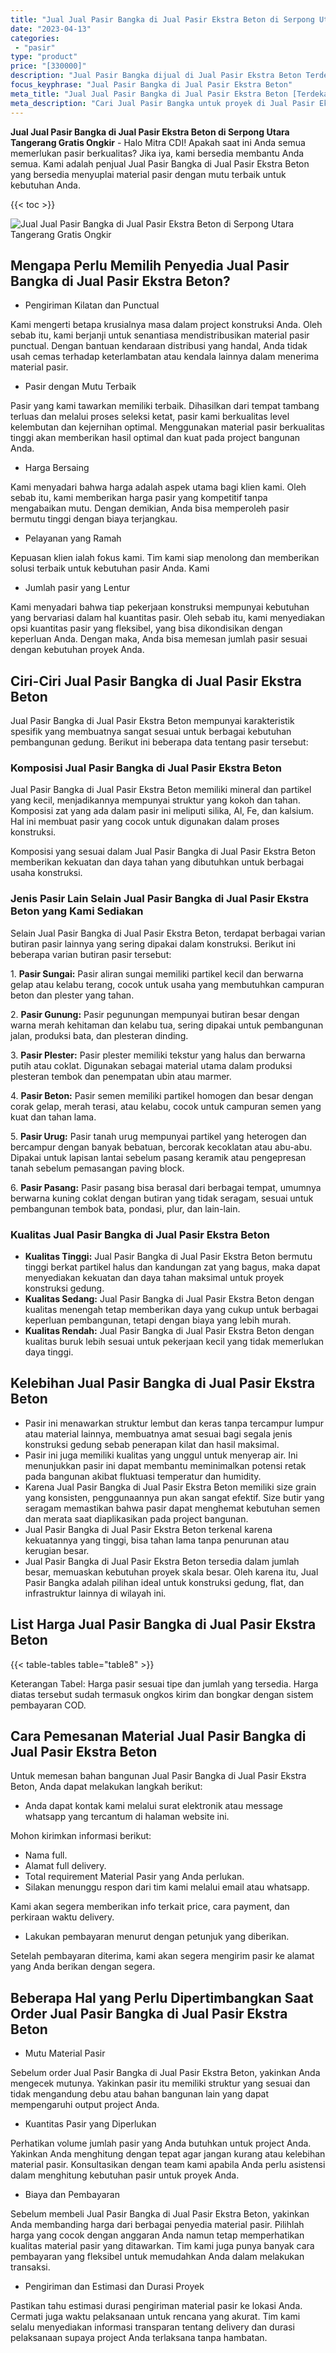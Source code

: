 ```yaml
---
title: "Jual Jual Pasir Bangka di Jual Pasir Ekstra Beton di Serpong Utara Tangerang Gratis Ongkir"
date: "2023-04-13"
categories:
 - "pasir"
type: "product"
price: "[330000]"
description: "Jual Pasir Bangka dijual di Jual Pasir Ekstra Beton Terdekat. Jual Pasir Bangka ini sering digunakan dalam proyek konstruksi sebagai material adukan yang berkualitas dan bersih. Silakan hubungi kami untuk informasi lebih lanjut."
focus_keyphrase: "Jual Pasir Bangka di Jual Pasir Ekstra Beton"
meta_title: "Jual Jual Pasir Bangka di Jual Pasir Ekstra Beton [Terdekat] - CDI"
meta_description: "Cari Jual Pasir Bangka untuk proyek di Jual Pasir Ekstra Beton? Kami menawarkan Jual Pasir Bangka berkualitas untuk bahan campuran. Segera dapatkan penawaran terbaik."
---
```


**Jual Jual Pasir Bangka di Jual Pasir Ekstra Beton di Serpong Utara Tangerang Gratis Ongkir** - Halo Mitra CDI! Apakah saat ini Anda semua memerlukan pasir berkualitas? Jika iya, kami bersedia membantu Anda semua. Kami adalah penjual Jual Pasir Bangka di Jual Pasir Ekstra Beton yang bersedia menyuplai material pasir dengan mutu terbaik untuk kebutuhan Anda.

{{< toc >}}

![Jual Jual Pasir Bangka di Jual Pasir Ekstra Beton di Serpong Utara Tangerang Gratis Ongkir](/images/pasir/pasir-bangunan-26.jpg)

## Mengapa Perlu Memilih Penyedia Jual Pasir Bangka di Jual Pasir Ekstra Beton?

*   Pengiriman Kilatan dan Punctual

Kami mengerti betapa krusialnya masa dalam project konstruksi Anda. Oleh sebab itu, kami berjanji untuk senantiasa mendistribusikan material pasir punctual. Dengan bantuan kendaraan distribusi yang handal, Anda tidak usah cemas terhadap keterlambatan atau kendala lainnya dalam menerima material pasir.
*   Pasir dengan Mutu Terbaik

Pasir yang kami tawarkan memiliki terbaik. Dihasilkan dari tempat tambang terluas dan melalui proses seleksi ketat, pasir kami berkualitas level kelembutan dan kejernihan optimal. Menggunakan material pasir berkualitas tinggi akan memberikan hasil optimal dan kuat pada project bangunan Anda.
*   Harga Bersaing

Kami menyadari bahwa harga adalah aspek utama bagi klien kami. Oleh sebab itu, kami memberikan harga pasir yang kompetitif tanpa mengabaikan mutu. Dengan demikian, Anda bisa memperoleh pasir bermutu tinggi dengan biaya terjangkau.
*   Pelayanan yang Ramah

Kepuasan klien ialah fokus kami. Tim kami siap menolong dan memberikan solusi terbaik untuk kebutuhan pasir Anda. Kami

*   Jumlah pasir yang Lentur

Kami menyadari bahwa tiap pekerjaan konstruksi mempunyai kebutuhan yang bervariasi dalam hal kuantitas pasir. Oleh sebab itu, kami menyediakan opsi kuantitas pasir yang fleksibel, yang bisa dikondisikan dengan keperluan Anda. Dengan maka, Anda bisa memesan jumlah pasir sesuai dengan kebutuhan proyek Anda.

## Ciri-Ciri Jual Pasir Bangka di Jual Pasir Ekstra Beton

Jual Pasir Bangka di Jual Pasir Ekstra Beton mempunyai karakteristik spesifik yang membuatnya sangat sesuai untuk berbagai kebutuhan pembangunan gedung. Berikut ini beberapa data tentang pasir tersebut:

### Komposisi Jual Pasir Bangka di Jual Pasir Ekstra Beton

Jual Pasir Bangka di Jual Pasir Ekstra Beton memiliki mineral dan partikel yang kecil, menjadikannya mempunyai struktur yang kokoh dan tahan. Komposisi zat yang ada dalam pasir ini meliputi silika, Al, Fe, dan kalsium. Hal ini membuat pasir yang cocok untuk digunakan dalam proses konstruksi.

Komposisi yang sesuai dalam Jual Pasir Bangka di Jual Pasir Ekstra Beton memberikan kekuatan dan daya tahan yang dibutuhkan untuk berbagai usaha konstruksi.

### Jenis Pasir Lain Selain Jual Pasir Bangka di Jual Pasir Ekstra Beton yang Kami Sediakan

Selain Jual Pasir Bangka di Jual Pasir Ekstra Beton, terdapat berbagai varian butiran pasir lainnya yang sering dipakai dalam konstruksi. Berikut ini beberapa varian butiran pasir tersebut:

1\.  **Pasir Sungai:** Pasir aliran sungai memiliki partikel kecil dan berwarna gelap atau kelabu terang, cocok untuk usaha yang membutuhkan campuran beton dan plester yang tahan.

2\.  **Pasir Gunung:** Pasir pegunungan mempunyai butiran besar dengan warna merah kehitaman dan kelabu tua, sering dipakai untuk pembangunan jalan, produksi bata, dan plesteran dinding.

3\.  **Pasir Plester:** Pasir plester memiliki tekstur yang halus dan berwarna putih atau coklat. Digunakan sebagai material utama dalam produksi plesteran tembok dan penempatan ubin atau marmer.

4\.  **Pasir Beton:** Pasir semen memiliki partikel homogen dan besar dengan corak gelap, merah terasi, atau kelabu, cocok untuk campuran semen yang kuat dan tahan lama.

5\.  **Pasir Urug:** Pasir tanah urug mempunyai partikel yang heterogen dan bercampur dengan banyak bebatuan, bercorak kecoklatan atau abu-abu. Dipakai untuk lapisan lantai sebelum pasang keramik atau pengepresan tanah sebelum pemasangan paving block.

6\.  **Pasir Pasang:** Pasir pasang bisa berasal dari berbagai tempat, umumnya berwarna kuning coklat dengan butiran yang tidak seragam, sesuai untuk pembangunan tembok bata, pondasi, plur, dan lain-lain.

### Kualitas Jual Pasir Bangka di Jual Pasir Ekstra Beton

*   **Kualitas Tinggi:** Jual Pasir Bangka di Jual Pasir Ekstra Beton bermutu tinggi berkat partikel halus dan kandungan zat yang bagus, maka dapat menyediakan kekuatan dan daya tahan maksimal untuk proyek konstruksi gedung.
*   **Kualitas Sedang:** Jual Pasir Bangka di Jual Pasir Ekstra Beton dengan kualitas menengah tetap memberikan daya yang cukup untuk berbagai keperluan pembangunan, tetapi dengan biaya yang lebih murah.
*   **Kualitas Rendah:** Jual Pasir Bangka di Jual Pasir Ekstra Beton dengan kualitas buruk lebih sesuai untuk pekerjaan kecil yang tidak memerlukan daya tinggi.

## Kelebihan Jual Pasir Bangka di Jual Pasir Ekstra Beton

*   Pasir ini menawarkan struktur lembut dan keras tanpa tercampur lumpur atau material lainnya, membuatnya amat sesuai bagi segala jenis konstruksi gedung sebab penerapan kilat dan hasil maksimal.
*   Pasir ini juga memiliki kualitas yang unggul untuk menyerap air. Ini menunjukkan pasir ini dapat membantu meminimalkan potensi retak pada bangunan akibat fluktuasi temperatur dan humidity.
*   Karena Jual Pasir Bangka di Jual Pasir Ekstra Beton memiliki size grain yang konsisten, penggunaannya pun akan sangat efektif. Size butir yang seragam memastikan bahwa pasir dapat menghemat kebutuhan semen dan merata saat diaplikasikan pada project bangunan.
*   Jual Pasir Bangka di Jual Pasir Ekstra Beton terkenal karena kekuatannya yang tinggi, bisa tahan lama tanpa penurunan atau kerugian besar.
*   Jual Pasir Bangka di Jual Pasir Ekstra Beton tersedia dalam jumlah besar, memuaskan kebutuhan proyek skala besar. Oleh karena itu, Jual Pasir Bangka adalah pilihan ideal untuk konstruksi gedung, flat, dan infrastruktur lainnya di wilayah ini.

## List Harga Jual Pasir Bangka di Jual Pasir Ekstra Beton

{{< table-tables table="table8" >}}

Keterangan Tabel: Harga pasir sesuai tipe dan jumlah yang tersedia. Harga diatas tersebut sudah termasuk ongkos kirim dan bongkar dengan sistem pembayaran COD.

## Cara Pemesanan Material Jual Pasir Bangka di Jual Pasir Ekstra Beton

Untuk memesan bahan bangunan Jual Pasir Bangka di Jual Pasir Ekstra Beton, Anda dapat melakukan langkah berikut:

*   Anda dapat kontak kami melalui surat elektronik atau message whatsapp yang tercantum di halaman website ini.

Mohon kirimkan informasi berikut:

*   Nama full.
*   Alamat full delivery.
*   Total requirement Material Pasir yang Anda perlukan.
*   Silakan menunggu respon dari tim kami melalui email atau whatsapp.

Kami akan segera memberikan info terkait price, cara payment, dan perkiraan waktu delivery.
*   Lakukan pembayaran menurut dengan petunjuk yang diberikan.

Setelah pembayaran diterima, kami akan segera mengirim pasir ke alamat yang Anda berikan dengan segera.

## Beberapa Hal yang Perlu Dipertimbangkan Saat Order Jual Pasir Bangka di Jual Pasir Ekstra Beton

*   Mutu Material Pasir

Sebelum order Jual Pasir Bangka di Jual Pasir Ekstra Beton, yakinkan Anda mengecek mutunya. Yakinkan pasir itu memiliki struktur yang sesuai dan tidak mengandung debu atau bahan bangunan lain yang dapat mempengaruhi output project Anda.
*   Kuantitas Pasir yang Diperlukan

Perhatikan volume jumlah pasir yang Anda butuhkan untuk project Anda. Yakinkan Anda menghitung dengan tepat agar jangan kurang atau kelebihan material pasir. Konsultasikan dengan team kami apabila Anda perlu asistensi dalam menghitung kebutuhan pasir untuk proyek Anda.
*   Biaya dan Pembayaran

Sebelum membeli Jual Pasir Bangka di Jual Pasir Ekstra Beton, yakinkan Anda membanding harga dari berbagai penyedia material pasir. Pilihlah harga yang cocok dengan anggaran Anda namun tetap memperhatikan kualitas material pasir yang ditawarkan. Tim kami juga punya banyak cara pembayaran yang fleksibel untuk memudahkan Anda dalam melakukan transaksi.
*   Pengiriman dan Estimasi dan Durasi Proyek

Pastikan tahu estimasi durasi pengiriman material pasir ke lokasi Anda. Cermati juga waktu pelaksanaan untuk rencana yang akurat. Tim kami selalu menyediakan informasi transparan tentang delivery dan durasi pelaksanaan supaya project Anda terlaksana tanpa hambatan.